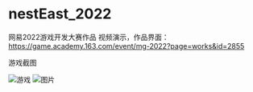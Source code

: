 # nestEast_2022
网易2022游戏开发大赛作品
视频演示，作品界面： 
https://game.academy.163.com/event/mg-2022?page=works&id=2855

游戏截图

![游戏](https://github.com/LarryzhouLU/nestEast_2022/assets/89344851/9a13e843-6c5f-4d52-8c8a-d658157b68f8)
![图片](https://github.com/LarryzhouLU/nestEast_2022/assets/89344851/ec92ac5b-68ab-4943-ba20-167053e808ba)
